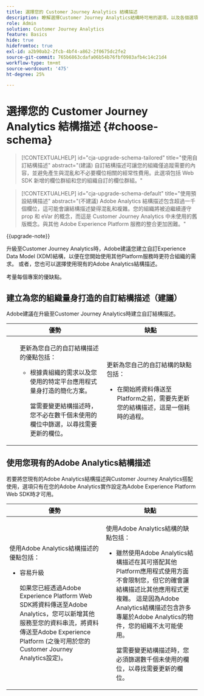 ```yaml
---
title: 選擇您的 Customer Journey Analytics 結構描述
description: 瞭解選擇Customer Journey Analytics結構時可用的選項，以及各個選項的優缺點
role: Admin
solution: Customer Journey Analytics
feature: Basics
hide: true
hidefromtoc: true
exl-id: a2b90ab2-2fcb-4bf4-a862-2f0675dc2fe2
source-git-commit: 765b6863cdafa06b54b76fbf0983afb4c14c21d4
workflow-type: tm+mt
source-wordcount: '475'
ht-degree: 25%

---
```


# 選擇您的 Customer Journey Analytics 結構描述 {#choose-schema}

<!-- markdownlint-disable MD034 -->

>[!CONTEXTUALHELP]
>id="cja-upgrade-schema-tailored"
>title="使用自訂結構描述"
>abstract="(建議) 自訂結構描述可讓您的組織僅追蹤需要的內容，並避免產生與混亂和不必要欄位相關的經常性費用。此選項包括 Web SDK 新增的欄位群組和您的組織自訂的欄位群組。"

<!-- markdownlint-enable MD034 -->

<!-- markdownlint-disable MD034 -->

>[!CONTEXTUALHELP]
>id="cja-upgrade-schema-default"
>title="使用預設結構描述"
>abstract="(不建議) Adobe Analytics 結構描述包含超過一千個欄位，這可能會讓結構描述變得混亂和複雜。您的組織將被迫繼續遵守 prop 和 eVar 的概念，而這是 Customer Journey Analytics 中未使用的舊版概念。與其他 Adobe Experience Platform 服務的整合更加困難。"

<!-- markdownlint-enable MD034 -->

{{upgrade-note}}

<!-- this page exists as the "Learn more" link in the info icons for the options "I am comfortable using my Adobe Analytics schema as a basis" and "I want to use a schema tailored to my organization" -->

升級至Customer Journey Analytics時，Adobe建議您建立自訂Experience Data Model (XDM)結構，以便在您開始使用其他Platform服務時更符合組織的需求。 或者，您也可以選擇使用現有的Adobe Analytics結構描述。

考量每個專案的優缺點。

## 建立為您的組織量身打造的自訂結構描述（建議）

Adobe建議在升級至Customer Journey Analytics時建立自訂結構描述。

| 優勢 | 缺點 |
|----------|---------|
| <ul><p>更新為您自己的自訂結構描述的優點包括：</p><ul><li>根據貴組織的需求以及您使用的特定平台應用程式量身打造的簡化方案。</li><p>當需要變更結構描述時，您不必在數千個未使用的欄位中篩選，以尋找需要更新的欄位。</p></ul> | <p>更新為您自己的自訂結構的缺點包括：</p><ul><li>在開始將資料傳送至Platform之前，需要先更新您的結構描述，這是一個耗時的過程。</li></ul> |

## 使用您現有的Adobe Analytics結構描述

若要將您現有的Adobe Analytics結構描述與Customer Journey Analytics搭配使用，選項只有在您的Adobe Analytics實作設定為Adobe Experience Platform Web SDK時才可用。<!-- correct? Or can you do this with an AppMeasurement implementation?-->

| 優勢 | 缺點 |
|----------|---------|
| <p>使用Adobe Analytics結構描述的優點包括：</p><ul><li>容易升級<p>如果您已經透過Adobe Experience Platform Web SDK將資料傳送至Adobe Analytics，您可以新增其他服務至您的資料串流，將資料傳送至Adobe Experience Platform (之後可用於您的Customer Journey Analytics設定)。</p></li></ul> | <p>使用Adobe Analytics結構的缺點包括：</p><ul><li>雖然使用Adobe Analytics結構描述在其可搭配其他Platform應用程式使用方面不會限制您，但它的確會讓結構描述比其他應用程式更複雜。 這是因為Adobe Analytics結構描述包含許多專屬於Adobe Analytics的物件，您的組織不太可能使用。<p>當需要變更結構描述時，您必須篩選數千個未使用的欄位，以尋找需要更新的欄位。</p></li></ul> |




<!-- Not sure about any of this: 

If you plan to use your Adobe Analytics schema, the following steps are required:

For Adobe Analytics implementations using AppMeasurement:

1. Datastream mapping

For Adobe Analytics implementations using the Web SDK:

1. 



the upgrade steps provided by the Customer Journey Analytics Upgrade Guide.

If you want to create an XDM schema to use with Customer Journey Analytics, continue with [Create an XDM schema to use with Customer Journey Analytics](/help/getting-started/cja-upgrade/cja-upgrade-schema-create.md).


Tags: (All 3 require data prep mapping. Would need to go into the datastream and map every single field to its appropriate place in XDM. Because whenever you use the data object, it always requires mapping. If you send something in the data object and it doesn't get mapped, the it is permanently lost and can't be recovered.)

1. Shim - Intercepts and instead of sending data to a report suite, it sends it to a Data View. (Data object)

1. Russ special - convert current implementation to a Web SDK implementation - put everything in the data object. 

1. Plop entire data layer into the data object and send that to the datastream. (not documented. Might be the Web SDK docs.)

-->
